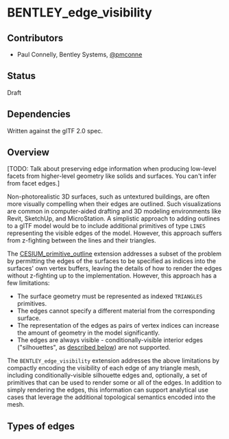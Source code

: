 <!--
Copyright 2015-2021 The Khronos Group Inc.
SPDX-License-Identifier: CC-BY-4.0
-->

# BENTLEY_edge_visibility

## Contributors

* Paul Connelly, Bentley Systems, [@pmconne](https://github.com/pmconne)

## Status

Draft

## Dependencies

Written against the glTF 2.0 spec.

## Overview

[TODO: Talk about preserving edge information when producing low-level facets from higher-level geometry like solids and surfaces. You can't infer from facet edges.]

Non-photorealistic 3D surfaces, such as untextured buildings, are often more visually compelling when their edges are outlined. Such visualizations are common in computer-aided drafting and 3D modeling environments like Revit, SketchUp, and MicroStation. A simplistic approach to adding outlines to a glTF model would be to include additional primitives of type `LINES` representing the visible edges of the model. However, this approach suffers from z-fighting between the lines and their triangles.

The [CESIUM_primitive_outline](https://github.com/KhronosGroup/glTF/blob/main/extensions/2.0/Vendor/CESIUM_primitive_outline/README.md) extension addresses a subset of the problem by permitting the edges of the surfaces to be specified as indices into the surfaces' own vertex buffers, leaving the details of how to render the edges without z-fighting up to the implementation. However, this approach has a few limitations:
- The surface geometry must be represented as indexed `TRIANGLES` primitives.
- The edges cannot specify a different material from the corresponding surface.
- The representation of the edges as pairs of vertex indices can increase the amount of geometry in the model significantly.
- The edges are always visible - conditionally-visible interior edges ("silhouettes", as [described below](#types-of-edges)) are not supported.

The `BENTLEY_edge_visibility` extension addresses the above limitations by compactly encoding the visibility of each edge of any triangle mesh, including conditionally-visible silhouette edges and, optionally, a set of primitives that can be used to render some or all of the edges. In addition to simply rendering the edges, this information can support analytical use cases that leverage the additional topological semantics encoded into the mesh.

## Types of edges




